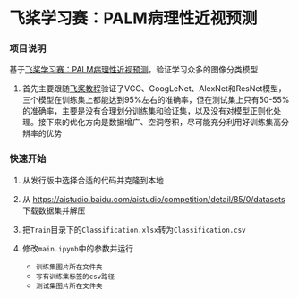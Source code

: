 # 飞桨学习赛：PALM病理性近视预测

### 项目说明

基于[飞桨学习赛：PALM病理性近视预测](https://aistudio.baidu.com/aistudio/competition/detail/85/0/introduction)，验证学习众多的图像分类模型

1. 首先主要跟随[飞桨教程](https://www.paddlepaddle.org.cn/tutorials/projectdetail/4464926)验证了VGG、GoogLeNet、AlexNet和ResNet模型，三个模型在训练集上都能达到95%左右的准确率，但在测试集上只有50-55%的准确率，主要是没有合理划分训练集和验证集，以及没有对模型正则化处理。接下来的优化方向是数据增广、空洞卷积，尽可能充分利用好训练集高分辨率的优势

### 快速开始

1. 从发行版中选择合适的代码并克隆到本地

1. 从 https://aistudio.baidu.com/aistudio/competition/detail/85/0/datasets 下载数据集并解压

1. 把`Train`目录下的`Classification.xlsx`转为`Classification.csv`

1. 修改`main.ipynb`中的参数并运行
    - `训练集图片所在文件夹`
    - `写有训练集标签的csv路径`
    - `测试集图片所在文件夹`
